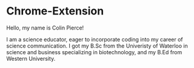 # Chrome-Extension

Hello, my name is Colin Pierce!

I am a science educator, eager to incorporate coding into my career of science communication. 
I got my B.Sc from the Univeristy of Waterloo in science and business specializing in biotechnology, and my B.Ed from Western University.
